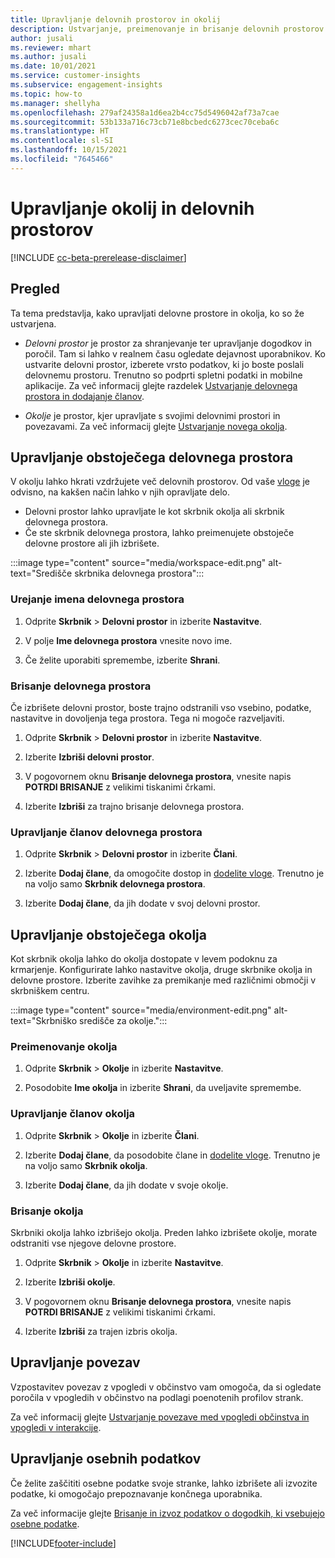 ```yaml
---
title: Upravljanje delovnih prostorov in okolij
description: Ustvarjanje, preimenovanje in brisanje delovnih prostorov in okolij.
author: jusali
ms.reviewer: mhart
ms.author: jusali
ms.date: 10/01/2021
ms.service: customer-insights
ms.subservice: engagement-insights
ms.topic: how-to
ms.manager: shellyha
ms.openlocfilehash: 279af24358a1d6ea2b4cc75d5496042af73a7cae
ms.sourcegitcommit: 53b133a716c73cb71e8bcbedc6273cec70ceba6c
ms.translationtype: HT
ms.contentlocale: sl-SI
ms.lasthandoff: 10/15/2021
ms.locfileid: "7645466"
---
```

# <a name="manage-environments-and-workspaces"></a>Upravljanje okolij in delovnih prostorov

[!INCLUDE [cc-beta-prerelease-disclaimer](includes/cc-beta-prerelease-disclaimer.md)]

## <a name="overview"></a>Pregled

Ta tema predstavlja, kako upravljati delovne prostore in okolja, ko so že ustvarjena. 

- *Delovni prostor* je prostor za shranjevanje ter upravljanje dogodkov in poročil. Tam si lahko v realnem času ogledate dejavnost uporabnikov. Ko ustvarite delovni prostor, izberete vrsto podatkov, ki jo boste poslali delovnemu prostoru. Trenutno so podprti spletni podatki in mobilne aplikacije. Za več informacij glejte razdelek [Ustvarjanje delovnega prostora in dodajanje članov](create-workspace.md).

- *Okolje* je prostor, kjer upravljate s svojimi delovnimi prostori in povezavami. Za več informacij glejte [Ustvarjanje novega okolja](create-new-environment.md).

## <a name="manage-an-existing-workspace"></a>Upravljanje obstoječega delovnega prostora

V okolju lahko hkrati vzdržujete več delovnih prostorov. Od vaše [vloge](user-roles.md) je odvisno, na kakšen način lahko v njih opravljate delo. 

 - Delovni prostor lahko upravljate le kot skrbnik okolja ali skrbnik delovnega prostora.
 - Če ste skrbnik delovnega prostora, lahko preimenujete obstoječe delovne prostore ali jih izbrišete. 

:::image type="content" source="media/workspace-edit.png" alt-text="Središče skrbnika delovnega prostora":::

### <a name="edit-a-workspace-name"></a>Urejanje imena delovnega prostora

1. Odprite **Skrbnik** > **Delovni prostor** in izberite **Nastavitve**.

1. V polje **Ime delovnega prostora** vnesite novo ime.

1. Če želite uporabiti spremembe, izberite **Shrani**.

### <a name="delete-a-workspace"></a>Brisanje delovnega prostora

Če izbrišete delovni prostor, boste trajno odstranili vso vsebino, podatke, nastavitve in dovoljenja tega prostora. Tega ni mogoče razveljaviti.

1. Odprite **Skrbnik** > **Delovni prostor** in izberite **Nastavitve**.

1. Izberite **Izbriši delovni prostor**. 

1. V pogovornem oknu **Brisanje delovnega prostora**, vnesite napis **POTRDI BRISANJE** z velikimi tiskanimi črkami. 

1. Izberite **Izbriši** za trajno brisanje delovnega prostora.

### <a name="manage-workspace-members"></a>Upravljanje članov delovnega prostora

1. Odprite **Skrbnik** > **Delovni prostor** in izberite **Člani**.

1. Izberite **Dodaj člane**, da omogočite dostop in [dodelite vloge](user-roles.md). Trenutno je na voljo samo **Skrbnik delovnega prostora**.

1. Izberite **Dodaj člane**, da jih dodate v svoj delovni prostor.

## <a name="manage-an-existing-environment"></a>Upravljanje obstoječega okolja

Kot skrbnik okolja lahko do okolja dostopate v levem podoknu za krmarjenje. Konfigurirate lahko nastavitve okolja, druge skrbnike okolja in delovne prostore. Izberite zavihke za premikanje med različnimi območji v skrbniškem centru.

:::image type="content" source="media/environment-edit.png" alt-text="Skrbniško središče za okolje.":::

### <a name="rename-an-environment"></a>Preimenovanje okolja

1. Odprite **Skrbnik** > **Okolje** in izberite **Nastavitve**.

1. Posodobite **Ime okolja** in izberite **Shrani**, da uveljavite spremembe.

### <a name="manage-environment-members"></a>Upravljanje članov okolja

1. Odprite **Skrbnik** > **Okolje** in izberite **Člani**.

1. Izberite **Dodaj člane**, da posodobite člane in [dodelite vloge](user-roles.md). Trenutno je na voljo samo **Skrbnik okolja**.

1. Izberite **Dodaj člane**, da jih dodate v svoje okolje.

### <a name="delete-an-environment"></a>Brisanje okolja

Skrbniki okolja lahko izbrišejo okolja. Preden lahko izbrišete okolje, morate odstraniti vse njegove delovne prostore.

1. Odprite **Skrbnik** > **Okolje** in izberite **Nastavitve**.

1. Izberite **Izbriši okolje**. 

1. V pogovornem oknu **Brisanje delovnega prostora**, vnesite napis **POTRDI BRISANJE** z velikimi tiskanimi črkami. 

1. Izberite **Izbriši** za trajen izbris okolja.

## <a name="manage-connections"></a>Upravljanje povezav

Vzpostavitev povezav z vpogledi v občinstvo vam omogoča, da si ogledate poročila v vpogledih v občinstvo na podlagi poenotenih profilov strank. 

Za več informacij glejte [Ustvarjanje povezave med vpogledi občinstva in vpogledi v interakcije](integrate-audience-insights-engagement-insights.md).

## <a name="manage-personal-data"></a>Upravljanje osebnih podatkov

Če želite zaščititi osebne podatke svoje stranke, lahko izbrišete ali izvozite podatke, ki omogočajo prepoznavanje končnega uporabnika.

Za več informacije glejte [Brisanje in izvoz podatkov o dogodkih, ki vsebujejo osebne podatke](delete-export-personal-data.md).


[!INCLUDE[footer-include](../includes/footer-banner.md)]
